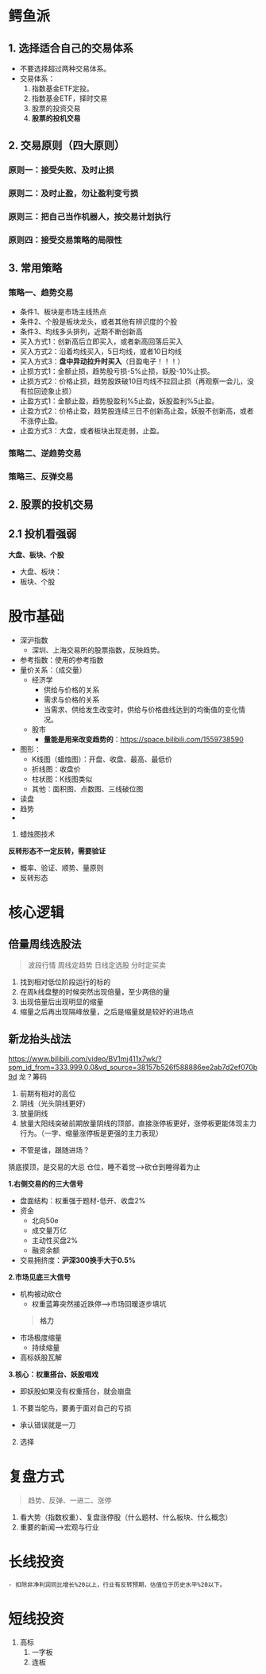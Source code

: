 

# 鳄鱼派

## 1. 选择适合自己的交易体系
- 不要选择超过两种交易体系。
- 交易体系：
	1. 指数基金ETF定投。
	2. 指数基金ETF，择时交易
	3. 股票的投资交易
	4. **股票的投机交易**

## 2. 交易原则（**四大原则**）

### **原则一**：接受失败、及时止损
### **原则二**：及时止盈，勿让盈利变亏损
### **原则三**：把自己当作机器人，按交易计划执行
### **原则四**：接受交易策略的局限性

## 3. 常用策略

### 策略一、趋势交易
- 条件1、板块是市场主线热点
- 条件2、个股是板块龙头，或者其他有辨识度的个股
- 条件3、均线多头排列，近期不断创新高
- 买入方式1：创新高后立即买入，或者新高回落后买入
- 买入方式2：沿着均线买入，5日均线，或者10日均线
- 买入方式3：**盘中异动拉升时买入**（日盈电子！！！）
- 止损方式1：金额止损，趋势股亏损-5%止损，妖股-10%止损。
- 止损方式2：价格止损，趋势股跌破10日均线不拉回止损（再观察一会儿，没有拉回迹象止损）
- 止盈方式1：金额止盈，趋势股盈利%5止盈，妖股盈利%5止盈。
- 止盈方式2：价格止盈，趋势股连续三日不创新高止盈，妖股不创新高，或者不涨停止盈。
- 止盈方式3：大盘，或者板块出现走弱，止盈。

### 策略二、逆趋势交易



### 策略三、反弹交易



## 2. 股票的投机交易


## 2.1 投机看强弱
**大盘、板块、个股**
- 大盘、板块：
- 板块、个股







# 股市基础
- 深沪指数
  - 深圳、上海交易所的股票指数，反映趋势。
- 参考指数：使用的参考指数
- 量价关系：（成交量）
  - 经济学
    - 供给与价格的关系
    - 需求与价格的关系
    - 当需求、供给发生改变时，供给与价格曲线达到的均衡值的变化情况。
  - 股市
    - **量能是用来改变趋势的**：https://space.bilibili.com/1559738590
- 图形：
  - K线图（蜡烛图）：开盘、收盘、最高、最低价
  - 折线图：收盘价
  - 柱状图：K线图类似
  - 其他：面积图、点数图、三线破位图
- 读盘
- 趋势
- 

1. 蜡烛图技术

**反转形态不一定反转，需要验证**
- 概率、验证、顺势、量原则
- 反转形态



# 核心逻辑


## 倍量周线选股法
> 波段行情
周线定趋势
日线定选股
分时定买卖
1. 找到相对低位阶段运行的标的
2. 在周k线盘整的时候突然出现倍量，至少两倍的量
3. 出现倍量后出现明显的缩量
4. 缩量之后再出现隔峰放量，之后是缩量就是较好的进场点

## 新龙抬头战法
https://www.bilibili.com/video/BV1mj411x7wk/?spm_id_from=333.999.0.0&vd_source=38157b526f588886ee2ab7d2ef070b9d
龙？筹码
1. 前期有相对的高位
2. 阴线（光头阴线更好）
3. 放量阴线
4. 放量大阳线突破前期放量阴线的顶部，直接涨停板更好，涨停板更能体现主力行为。（一字、缩量涨停板是更强的主力表现）
 - 不管是谁，跟随进场？



猜底摸顶，是交易的大忌
仓位，睡不着觉-->砍仓到睡得着为止


**1.右侧交易的的三大信号**
- 盘面结构：权重强于题材-低开、收盘2%
- 资金
  - 北向50e
  - 成交量万亿
  - 主动性买盘2%
  - 融资余额
- 交易拥挤度：**沪深300换手大于0.5%**


**2.市场见底三大信号**
- 机构被动砍仓
  - 权重蓝筹突然接近跌停-->市场回暖逐步填坑
  > **格力**
- 市场极度缩量
  - 持续缩量
- 高标妖股瓦解

**3.核心：权重搭台、妖股唱戏**
- 即妖股如果没有权重搭台，就会崩盘


1. 不要当鸵鸟，要勇于面对自己的亏损
  - 承认错误就是一刀

2. 选择


# 复盘方式
> 趋势、反弹、一进二、涨停
1. 看大势（指数权重）、复盘涨停股（什么题材、什么板块、什么概念）
2. 重要的新闻-->宏观与行业




# 长线投资
	- 扣除非净利润同比增长%20以上，行业有反转预期，估值位于历史水平%20以下。



# 短线投资
1. 高标
	1. 一字板
	2. 连板





